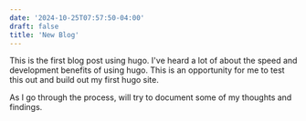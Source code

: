 ```yaml
---
date: '2024-10-25T07:57:50-04:00'
draft: false
title: 'New Blog'
---
```


This is the first blog post using hugo. I've heard a lot of about the speed and development benefits of using hugo. This is an opportunity for me to test this out and build out my first hugo site.

As I go through the process, will try to document some of my thoughts and findings.